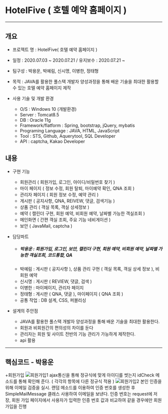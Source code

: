 # HotelFive ( 호텔 예약 홈페이지 ) 
-----------
## 개요
+ 프로젝트 명 : HotelFive( 호텔 예약 홈페이지 )

+ 일정 : 2020.07.03 ~ 2020.07.21 / 유지보수 : 2020.07.21 ~

+ 팀구성 : 박용운, 박예림, 신시명, 이병한, 정태형 

+ 목적 : JAVA를 활용한 풀스택 개발자 양성과정을 통해 배운 기술을 최대한 활용할 수 있는 호텔 예약 홈페이지 제작

+ 사용 기술 및 개발 환경

  - O/S : Windows 10 (개발환경)
  - Server : Tomcat8.5
  - DB : Oracle 11g
  - Framework/flatform : Spring, bootstrap, jQuery, mybatis
  - Programing Language : JAVA, HTML, JavaScript
  - Tool : STS, Github, Aquerytool, SQL Developer
  - API : captcha, Kakao Developer
  
## 내용 

+ 구현 기능 
 
  - 회원관리 ( 회원가입, 로그인, 아이디/비밀번호 찾기 )
  - 마이 페이지 ( 정보 수정, 회원 탈퇴, 마이예약 확인, QNA 조회 )
  - 관리자 페이지 ( 회원 정보 수정, 예약 관리 )
  - 게시판 ( 공지사항, QNA, REIVEW, 댓글, 검색기능 ) 
  - 상품 관리 ( 객실 목록, 객실 상세정보 )
  - 예약 ( 캘린더 구현, 회원 예약, 비회원 예약, 날짜별 가능한 객실조회 )
  - 메인화면 ( 간편 객실 조회, 주요 기능 네비게이션 ) 
  - 보안 ( JavaMail, captcha ) 
  
+ 담당파트 
  
  - <h5>박용운 : 회원가입, 로그인, 보안, 캘린더 구현, 회원 예약, 비회원 예약, 날짜별 가능한 객실조회, 코드통합, QA </h5>
  - 박예림 : 게시판 ( 공지사항 ), 상품 관리 구현 ( 객실 목록, 객실 상세 정보 ), 비회원 예약 
  - 신시명 : 게시판 ( REVIEW, 댓글, 검색 )
  - 이병한 : 마이페이지, 관리자 페이지
  - 정태형 : 게시판 ( QNA, 댓글 ), 마이페이지 ( QNA 조회 )
  - 공통 작업 : DB 설계, CSS, 퍼블리싱 
  
+ 설계의 주안점
   
  - JAVA를 활용한 풀스택 개발자 양성과정을 통해 배운 기술을 최대한 활용한다.
  - 회원과 비회원간의 편의성의 차이를 둔다
  - 관리자는 회원 및 사이트 전반의 기능 관리가 가능하게 제작한다.
  - api 활용 
   
-----------
## 핵심코드 - 박용운
+회원가입
   ![회원가입1](https://user-images.githubusercontent.com/67767127/105963025-d4340400-60c3-11eb-96fb-f76083812681.PNG)
   ajax통신을 통해 정규식에 맞게 아이디를 썻는지 idCheck 메소드를 통해 확인해 준다. ( 각각의 항목에 다른 정규식 적용 )
   ![회원가입2](https://user-images.githubusercontent.com/67767127/105963716-ad2a0200-60c4-11eb-85eb-4659ef50edfa.PNG)
   본인 인증을 위해 이메일 검증을 실시. 랜덤 메소드를 이용하여 인증 번호를 생성한 후 SimpleMailMessage 클래스 사용하여 이메일을 보낸다.
   인증 번호는 request에 저장, 회원 가입 페이지에서 사용자가 입력한 인증 번호 값과 비교하여 같을 경우에만 회원 가입을 진행 


  
